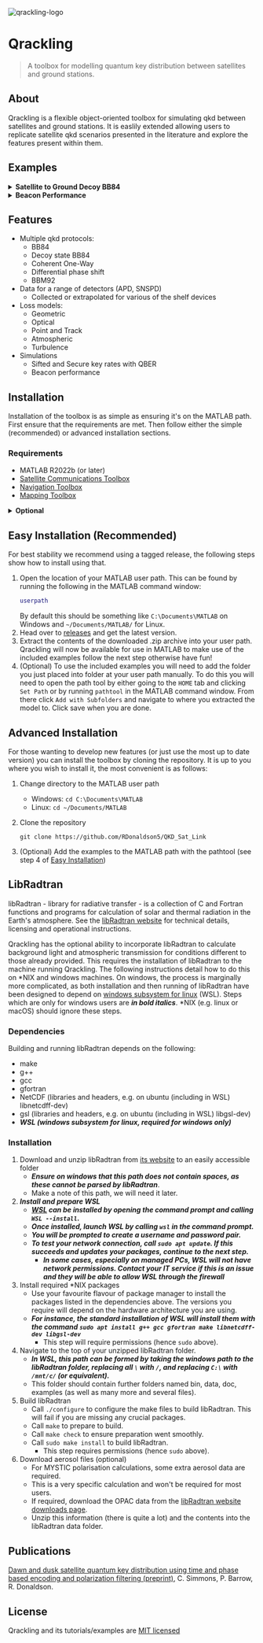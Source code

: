 
![qrackling-logo](https://github.com/RDonaldson5/QKD_Sat_Link/assets/24245170/4391532c-85e1-47e0-80f5-308610079d9c)



# Qrackling
> A toolbox for modelling quantum key distribution between satellites and ground stations.

## About
Qrackling is a flexible object-oriented toolbox for simulating qkd between satellites and ground stations. It is easlily extended allowing users to replicate satellite qkd scenarios presented in the literature and explore the features present within them.

## Examples

<details>
<summary><b>Satellite to Ground Decoy BB84</b></summary>
   
![sample_overpass_qkd](https://github.com/RDonaldson5/QKD_Sat_Link/assets/24245170/b497c680-65f4-4c5d-9ab5-66cc644786be)

</details>

<details>
<summary><b>Beacon Performance</b></summary>
   
![sample_overpass_beacon](https://github.com/RDonaldson5/QKD_Sat_Link/assets/24245170/61ca5094-656a-440c-99ab-7d3404c2a174)

</details>


## Features
- Multiple qkd protocols:
    * BB84
    * Decoy state BB84
    * Coherent One-Way
    * Differential phase shift
    * BBM92
- Data for a range of detectors (APD, SNSPD)
    * Collected or extrapolated for various of the shelf devices
- Loss models:
    * Geometric
    * Optical
    * Point and Track
    * Atmospheric
    * Turbulence
- Simulations
    - Sifted and Secure key rates with QBER
    - Beacon performance

## Installation

Installation of the toolbox is as simple as ensuring it's on the MATLAB path. First ensure that the requirements are met. Then follow either the simple (recommended) or advanced installation sections.

### Requirements

- MATLAB R2022b (or later)
- [Satellite Communications Toolbox](https://uk.mathworks.com/products/satellite-communications.html)
- [Navigation Toolbox](https://www.mathworks.com/products/navigation.html)
- [Mapping Toolbox](https://www.mathworks.com/products/mapping.html)

<details>
<summary><b>Optional</b></summary>

- [LibRadtran](http://www.libradtran.org/doku.php)

</details>

## Easy Installation (Recommended)
For best stability we recommend using a tagged release, the following steps show how to install using that.

1. Open the location of your MATLAB user path. This can be found by running the following in the MATLAB command window:
    ``` matlab
    userpath
    ```
    By default this should be something like `C:\Documents\MATLAB` on Windows and `~/Documents/MATLAB/` for Linux.
2. Head over to [releases](https://github.com/RDonaldson5/QKD_Sat_Link/releases) and get the latest version.
3. Extract the contents of the downloaded .zip archive into your user path. Qrackling will now be available for use in MATLAB to make use of the included examples follow the next step otherwise have fun!
4. (Optional) To use the included examples you will need to add the folder you just placed into folder at your user path manually. To do this you will need to open the path tool by either going to the `HOME` tab and clicking `Set Path` or by running `pathtool` in the MATLAB command window. From there click `Add with Subfolders` and navigate to where you extracted the model to. Click save when you are done.

## Advanced Installation

For those wanting to develop new features (or just use the most up to date version) you can install the toolbox by cloning the repository. It is up to you where you wish to install it, the most convenient is as follows:

1. Change directory to the MATLAB user path
    * Windows: `cd C:\Documents\MATLAB`
    * Linux: `cd ~/Documents/MATLAB`

2. Clone the repository
    ```shell
    git clone https://github.com/RDonaldson5/QKD_Sat_Link
    ```
3. (Optional) Add the examples to the MATLAB path with the pathtool (see step 4 of [Easy Installation](#easy-installation-recommended))

## LibRadtran
libRadtran - library for radiative transfer - is a collection of C and Fortran functions and programs for calculation of solar and thermal radiation in the Earth's atmosphere. See the [libRadtran website](https://libradtran.org/doku.php) for technical details, licensing and operational instructions.

Qrackling has the optional ability to incorporate libRadtran to calculate background light and atmospheric transmission for conditions different to those already provided. This requires the installation of libRadtran to the machine running Qrackling. The following instructions detail how to do this on *NIX and windows machines. On windows, the process is marginally more complicated, as both installation and then running of libRadtran have been designed to depend on [windows subsystem for linux](https://learn.microsoft.com/en-us/windows/wsl/) (WSL). Steps which are only for windows users are **_in bold italics_**. *NIX (e.g. linux or macOS) should ignore these steps.

### Dependencies
Building and running libRadtran depends on the following:
- make
- g++
- gcc
- gfortran
- NetCDF (libraries and headers, e.g. on ubuntu (including in WSL) libnetcdff-dev)
- gsl (libraries and headers, e.g. on ubuntu (including in WSL) libgsl-dev)
- **_WSL (windows subsystem for linux, required for windows only)_**

### Installation
1. Download and unzip libRadtran from [its website](https://libradtran.org/doku.php?id=download) to an easily accessible folder
   - **_Ensure on windows that this path does not contain spaces, as these cannot be parsed by libRadtran_**.
   - Make a note of this path, we will need it later.
2. **_Install and prepare WSL_**
   - **_[WSL](https://learn.microsoft.com/en-us/windows/wsl/install) can be installed by opening the command prompt and calling `WSL --install`._**
   - **_Once installed, launch WSL by calling `wsl` in the command prompt._**
   - **_You will be prompted to create a username and password pair._**
   - **_To test your network connection, call `sudo apt update`. If this succeeds and updates your packages, continue to the next step._**
      - **_In some cases, especially on managed PCs, WSL will not have network permissions. Contact your IT service if this is an issue and they will be able to allow WSL through the firewall_**
3. Install required *NIX packages
   - Use your favourite flavour of package manager to install the packages listed in the dependencies above. The versions you require will depend on the hardware architecture you are using.
   - **_For instance, the standard installation of WSL will install them with the command `sudo apt install g++ gcc gfortran make libnetcdff-dev libgsl-dev`_**
      - This step will require permissions (hence `sudo` above).
4. Navigate to the top of your unzipped libRadtran folder.
   - **_In WSL, this path can be formed by taking the windows path to the libRadtran folder, replacing all `\` with `/`, and replacing `C:\` with `/mnt/c/` (or equivalent)._**
   - This folder should contain further folders named bin, data, doc, examples (as well as many more and several files).
5. Build libRadtran
   - Call `./configure` to configure the make files to build libRadtran. This will fail if you are missing any crucial packages.
   - Call `make` to prepare to build.
   - Call `make check` to ensure preparation went smoothly.
   - Call `sudo make install` to build libRadtran.
      - This step requires permissions (hence `sudo` above).
6. Download aerosol files (optional)
   - For MYSTIC polarisation calculations, some extra aerosol data are required.
   - This is a very specific calculation and won't be required for most users.
   - If required, download the OPAC data from the [libRadtran website downloads page](https://libradtran.org/doku.php?id=download).
   - Unzip this information (there is quite a lot) and the contents into the libRadtran data folder.

## Publications
[Dawn and dusk satellite quantum key distribution using time and phase based encoding and polarization filtering (preprint)](https://preprints.opticaopen.org/s/1bb0c741db45094e4890), C. Simmons, P. Barrow, R. Donaldson.

## License
Qrackling and its tutorials/examples are [MIT licensed](https://github.com/RDonaldson5/QKD_Sat_Link/blob/main/LICENSE)
